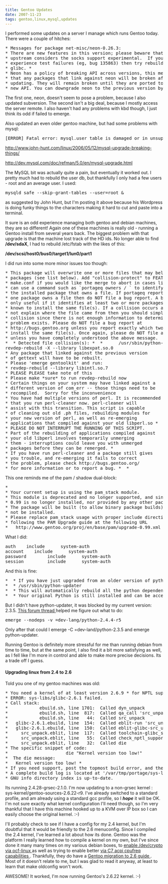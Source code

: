 ```yaml
---
title: Gentoo Updates
date: 2007-11-23
tags: gentoo,linux,mysql,updates
---
```

I performed some updates on a server I manage which runs Gentoo today. There were a couple of hitches:

<pre class="sh_sh">
* Messages for package net-misc/neon-0.26.3:
* There are new features in this version; please beware that
* upstream considers the socks support experimental.  If you
* experience test failures (eg, bug 135863) then try rebuilding
* glibc. *
* Neon has a policy of breaking API across versions, this means
* that any packages that link against neon will be broken after
* updating. They will remain broken until they are ported to the
* new API. You can downgrade neon to the previous version by doing...
</pre>

The first one, neon, doesn't seem to pose a problem, because I also updated subversion. The second isn't a big deal, because I mostly access the server remote. I also haven't had any problems with kbd though, I just think its odd if failed to emerge.

Also updated an even older gentoo machine, but had some problems with mysql:

<pre class="sh_sh">
[ERROR] Fatal error: mysql.user table is damaged or in unsupported 3.20 format.
</pre>

<a rel="nofollow" href="http://www.john-hunt.com/linux/2006/05/12/mysql-upgrade-breaking-things/">http://www.john-hunt.com/linux/2006/05/12/mysql-upgrade-breaking-things/
</a>

<a rel="nofollow" href="http://dev.mysql.com/doc/refman/5.0/en/mysql-upgrade.html">http://dev.mysql.com/doc/refman/5.0/en/mysql-upgrade.html
</a>

The MySQL bit was actually quite a pain, but eventually it worked out. I pretty much had to rebuild the user db, but thankfully I only had a few users - root and an average user. I used:

<pre class="sh_sh">
mysqld_safe --skip-grant-tables --user=root &amp;
</pre>

as suggested by John Hunt, but I'm posting it above because his Wordpress is doing funky things to the characters making it hard to cut and paste into a terminal.

It sure is an odd experience managing both gentoo and debian machines, they are so different! Again one of these machines is really old - running a Gentoo install from several years back. The biggest problem with that upgrade is that the machine lost track of the HD ids. No longer able to find
<strong>/dev/sdaX</strong>, I had to rebuild /etc/fstab with the likes of this:

<strong>/dev/scsi/host0/bus0/target1/lun0/part1</strong>

I did run into some more minor issues too though:

<pre class="sh_sh">
* This package will overwrite one or more files that may belong to other
* packages (see list below). Add "collision-protect" to FEATURES in
* make.conf if you would like the merge to abort in cases like this. You
* can use a command such as `portageq owners / ` to identify
* the installed package that owns a file. If portageq reports that only
* one package owns a file then do NOT file a bug report. A bug report is
* only useful if it identifies at least two or more packages that are
* known to install the same file(s). If a collision occurs and you can
* not explain where the file came from then you should simply ignore the
* collision since there is not enough information to determine if a real
* problem exists. Please do NOT file a bug report at
* http://bugs.gentoo.org unless you report exactly which two packages
* install the same file(s). Once again, please do NOT file a bug report
* unless you have completely understood the above message.
*  * Detected file collision(s): *  *      /usr/sbin/python-updater
revdep-rebuild -X --library libexpat.so.0
* Any package that linked against the previous version
* of gettext will have to be rebuilt.
* Please 'emerge gentoolkit' and run:
* revdep-rebuild --library libintl.so.7
* PLEASE PLEASE take note of this
* Please make *sure* to run revdep-rebuild now
* Certain things on your system may have linked against a
* different version of com_err -- those things need to be
* recompiled.  Sorry for the inconvenience
* You have had multiple versions of perl. It is recommended
* that you run perl-cleaner now. perl-cleaner will
* assist with this transition. This script is capable
* of cleaning out old .ph files, rebuilding modules for
* your new version of perl, as well as re-emerging
* applications that compiled against your old libperl.so *
* PLEASE DO NOT INTERRUPT THE RUNNING OF THIS SCRIPT.
* Part of the rebuilding of applications compiled against
* your old libperl involves temporarily unmerging
* them - interruptions could leave you with unmerged
* packages before they can be remerged. *
* If you have run perl-cleaner and a package still gives
* you trouble, and re-emerging it fails to correct
* the problem, please check http://bugs.gentoo.org/
* for more information or to report a bug. *  *
</pre>

This one reminds me of the pam / shadow dual-block:

<pre class="sh_sh">
*
* Your current setup is using the pam_stack module.
* This module is deprecated and no longer supported, and since version
* 0.99 is no longer installed, nor provided by any other package.
* The package will be built (to allow binary package builds), but will
* not be installed.
* Please replace pam_stack usage with proper include directive usage,
* following the PAM Upgrade guide at the following URL
*   http://www.gentoo.org/proj/en/base/pam/upgrade-0.99.xml
</pre>

What I did:

<pre class="sh_sh">
auth    include      system-auth
account    include      system-auth
password        include      system-auth
session         include      system-auth
</pre>

And this is fine:

<pre>
*  * If you have just upgraded from an older version of python you * will need to run:
*  * /usr/sbin/python-updater
*  * This will automatically rebuild all the python dependent modules * to run with python-2.4.
*  * Your original Python is still installed and can be accessed via * /usr/bin/python2.x. *
</pre>

But I didn't have python-updater, it was blocked by my current version: 2.3.5.
<a rel="nofollow" href="http://forums.gentoo.org/viewtopic-p-4528367.html">This forum thread
</a> helped me figure out what to do:

<pre class="sh_sh">
emerge --nodeps -v =dev-lang/python-2.4.4-r5
</pre>

Only after that could I emerge -C =dev-land/python-2.3.5 and emerge python-updater.

Running Gentoo is definitely more stressful for me than running debian from time to time, but at the same point, I also find it a bit more satisfying as well, as I fell like I'm more in control and able to make more precise decisions. Its a trade off I guess.

#### <b>Upgrading linux from 2.4 to 2.6</b>

Told you one of my gentoo machines was old:

<pre>
* You need a kernel of at least version 2.6.9 * for NPTL support! *
* ERROR: sys-libs/glibc-2.6.1 failed.
* Call stack:
*            ebuild.sh, line 1701:  Called dyn_unpack
*            ebuild.sh, line  817:  Called qa_call 'src_unpack'
*            ebuild.sh, line   44:  Called src_unpack
*   glibc-2.6.1.ebuild, line  154:  Called eblit-run 'src_unpack'
*   glibc-2.6.1.ebuild, line  150:  Called eblit-glibc-src_unpack
*     src_unpack.eblit, line  117:  Called toolchain-glibc_src_unpack
*     src_unpack.eblit, line   55:  Called check_nptl_support
*     src_unpack.eblit, line   32:  Called die
* The specific snippet of code:
*                      die "Kernel version too low!"
*  The die message:
*   Kernel version too low! *
* If you need support, post the topmost build error, and the call stack if relevant.
* A complete build log is located at '/var/tmp/portage/sys-libs/glibc-2.6.1/temp/build.log'. *
* GNU info directory index is up-to-date.
</pre>

Its running 2.4.28-grsec-2.1.0. I'm now updating to a non-grsec kernel : sys-kernel/gentoo-sources-2.6.22-r9. I've already switched to a standard profile, and am already using a standard gcc profile, so I
<strong>*hope*</strong> it will be OK. I'm not sure exactly what kernel configuration I'll need though, so I'm very thankful that I have this machine hooked up to a KVM over IP box so I can easily choose the original kernel. :-)

I'll probably check to see if I have a config for my 2.4 kernel, but I'm doubtful that it would be friendly to the 2.6 menuconfig. Since I compiled the 2.4 kernel, I've learned a lot about how its done. Gentoo was the platform I really learned how to compile a kernel on my own, but I've since done it many many times on my various debian boxes, to
<a href="http://www.docunext.com/">enable /dev/crypto via ocf-linux
</a> as well as trying to enable better
<a href="http://www.docunext.com//pc_chips_v21g___40__v1.0c__41___via_c7/">via C7 acpi cpufreq capabilities
</a>. Thankfully, they do have a
<a href="http://www.gentoo.org/doc/en/migration-to-2.6.xml" rel="nofollow">Gentoo migration to 2.6 guide
</a>. Most of it doesn't relate to me, but I was glad to read it anyway, at least to learn that make oldconfig won't work.

AWESOME! It worked, I'm now running Gentoo's 2.6.22 kernel. :-)

